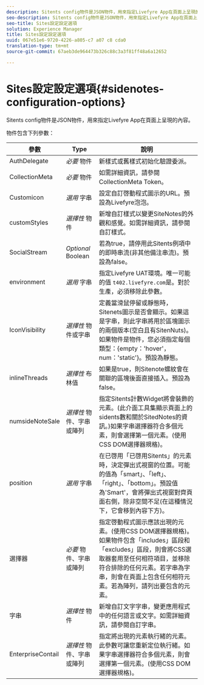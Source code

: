 ```yaml
---
description: Sitents config物件是JSON物件，用來指定Livefyre App在頁面上呈現的內容。
seo-description: Sitents config物件是JSON物件，用來指定Livefyre App在頁面上呈現的內容。
seo-title: Sites設定設定選項
solution: Experience Manager
title: Sites設定設定選項
uuid: 067e51e6-9720-4226-a805-c7 a07 c8 cda0
translation-type: tm+mt
source-git-commit: 67aeb3de964473b326c88c3a3f81ff48a6a12652

---
```



# Sites設定設定選項{#sidenotes-configuration-options}

Sitents config物件是JSON物件，用來指定Livefyre App在頁面上呈現的內容。

物件包含下列參數：

| 參數 | Type | 說明 |
|--- |--- |--- |
| AuthDelegate | *必要* 物件 | 新樣式或舊樣式初始化驗證委派。 |
| CollectionMeta | *必要* 物件 | 如需詳細資訊，請參閱CollectionMeta Token。 |
| Customicon | *選用* 字串 | 設定自訂啓動程式圖示的URL。預設為Livefyre泡泡。 |
| customStyles | *選擇性* 物件 | 新增自訂樣式以變更SiteNotes的外觀和感覺。如需詳細資訊，請參閱自訂樣式。 |
| SocialStream | *Optional* Boolean | 若為true，請停用此Sitents例項中的即時串流(非其他備注串流)。預設為false。 |
| environment | *選用* 字串 | 指定Livefyre UAT環境。唯一可能的值 `t402.livefyre.com`是。對於生產，必須移除此參數。 |
| IconVisibility | *選擇性* 物件或字串 | 定義當滑鼠停留或靜態時，Sitenets圖示是否會顯示。如果這是字串，則此字串將用於區塊圖示的兩個版本(空白且有SitenNuts)。如果物件是物件，您必須指定每個類型：{empty：'hover'，num：'static'}。預設為靜態。 |
| inlineThreads | *選擇性* 布林值 | 如果是true，則Sitenote螺紋會在關聯的區塊後面直接插入。預設為false。 |
| numsideNoteSale | *選擇性* 物件、字串或陣列 | 指定Sitents計數Widget將會裝飾的元素。(此介面工具集顯示頁面上的sidents數和關於SitedNotes的資訊。)如果字串選擇器符合多個元素，則會選擇第一個元素。(使用CSS DOM選擇器規格)。 |
| position | *選用* 字串 | 在已啓用「已啓用Sitents」的元素時，決定彈出式視窗的位置。可能的值為「smart」、「left」、「right」、「bottom」。預設值為'Smart'，會將彈出式視窗對齊頁面右側，除非空間不足(在這種情況下，它會移到內容下方)。 |
| 選擇器 | *必要* 物件、字串或陣列 | 指定啓動程式圖示應該出現的元素。(使用CSS DOM選擇器規格)。如果物件包含「includes」區段和「excludes」區段，則會將CSS選取器套用至任何相符項目，並移除符合排除的任何元素。若字串為字串，則會在頁面上包含任何相符元素。若為陣列，請列出要包含的元素。 |
| 字串 | *選擇性* 物件 | 新增自訂文字字串，變更應用程式中的任何語言或文字。如需詳細資訊，請參閱自訂字串。 |
| EnterpriseContail | *選擇性* 物件、字串或陣列 | 指定將出現的元素執行緒的元素。此參數可讓您重新定位執行緒。如果字串選擇器符合多個元素，則會選擇第一個元素。(使用CSS DOM選擇器規格)。 |

